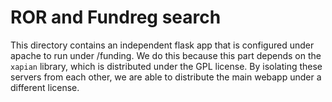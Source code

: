 # ROR and Fundreg search

This directory contains an independent flask app that is
configured under apache to run under /funding. We do this because
this part depends on the `xapian` library, which is distributed
under the GPL license. By isolating these servers from each
other, we are able to distribute the main webapp under a different
license.
